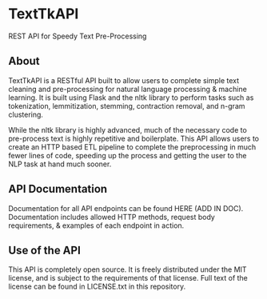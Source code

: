 # TextTkAPI

REST API for Speedy Text Pre-Processing

## About

TextTkAPI is a RESTful API built to allow users to complete simple text cleaning and pre-processing for natural language processing & machine learning. It is built using Flask and the nltk library to perform tasks such as tokenization, lemmitization, stemming, contraction removal, and n-gram clustering.

While the nltk library is highly advanced, much of the necessary code to pre-process text is highly repetitive and boilerplate. This API allows users to create an HTTP based ETL pipeline to complete the preprocessing in much fewer lines of code, speeding up the process and getting the user to the NLP task at hand much sooner.

## API Documentation

Documentation for all API endpoints can be found HERE (ADD IN DOC). Documentation includes allowed HTTP methods, request body requirements, & examples of each endpoint in action.

## Use of the API

This API is completely open source. It is freely distributed under the MIT license, and is subject to the requirements of that license. Full text of the license can be found in LICENSE.txt in this repository.
